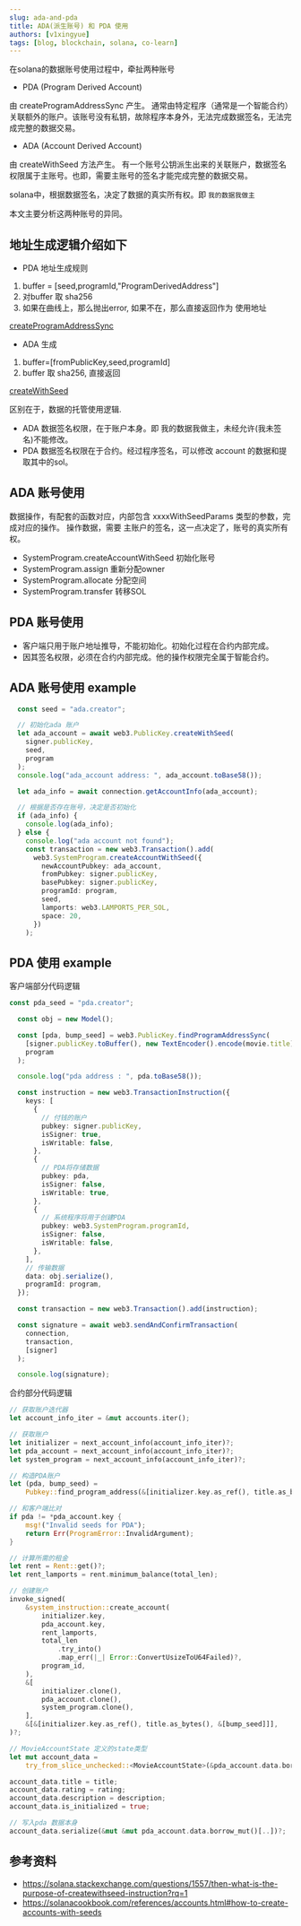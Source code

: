 ```yaml
---
slug: ada-and-pda
title: ADA(派生账号) 和 PDA 使用
authors: [v1xingyue]
tags: [blog, blockchain, solana, co-learn]
---
```


在solana的数据账号使用过程中，牵扯两种账号

- PDA (Program Derived Account)

由 createProgramAddressSync 产生。
通常由特定程序（通常是一个智能合约）关联额外的账户。该账号没有私钥，故除程序本身外，无法完成数据签名，无法完成完整的数据交易。

- ADA (Account Derived Account)

由 createWithSeed 方法产生。
有一个账号公钥派生出来的关联账户，数据签名权限属于主账号。也即，需要主账号的签名才能完成完整的数据交易。

solana中，根据数据签名，决定了数据的真实所有权。即 `我的数据我做主`

本文主要分析这两种账号的异同。

## 地址生成逻辑介绍如下

- PDA 地址生成规则

1. buffer = [seed,programId,"ProgramDerivedAddress"]
2. 对buffer 取 sha256
3. 如果在曲线上，那么抛出error, 如果不在，那么直接返回作为 使用地址

[createProgramAddressSync](https://github.com/solana-labs/solana-web3.js/blob/ae1056366cd75fea784e9146af511302d5a62845/packages/library-legacy/src/publickey.ts#L168)

- ADA 生成

1. buffer=[fromPublicKey,seed,programId]
2. buffer 取 sha256, 直接返回

[createWithSeed](https://github.com/solana-labs/solana-web3.js/blob/ae1056366cd75fea784e9146af511302d5a62845/packages/library-legacy/src/publickey.ts#L150)

区别在于，数据的托管使用逻辑.

- ADA 数据签名权限，在于账户本身。即 我的数据我做主，未经允许(我未签名)不能修改。
- PDA 数据签名权限在于合约。经过程序签名，可以修改 account 的数据和提取其中的sol。

## ADA 账号使用

数据操作，有配套的函数对应，内部包含 xxxxWithSeedParams 类型的参数，完成对应的操作。
操作数据，需要 主账户的签名，这一点决定了，账号的真实所有权。

- SystemProgram.createAccountWithSeed 初始化账号
- SystemProgram.assign 重新分配owner
- SystemProgram.allocate 分配空间
- SystemProgram.transfer 转移SOL

## PDA 账号使用

- 客户端只用于账户地址推导，不能初始化。初始化过程在合约内部完成。
- 因其签名权限，必须在合约内部完成。他的操作权限完全属于智能合约。

## ADA 账号使用 example

```typescript
  const seed = "ada.creator";

  // 初始化ada 账户
  let ada_account = await web3.PublicKey.createWithSeed(
    signer.publicKey,
    seed,
    program
  );
  console.log("ada_account address: ", ada_account.toBase58());

  let ada_info = await connection.getAccountInfo(ada_account);

  // 根据是否存在账号，决定是否初始化
  if (ada_info) {
    console.log(ada_info);
  } else {
    console.log("ada account not found");
    const transaction = new web3.Transaction().add(
      web3.SystemProgram.createAccountWithSeed({
        newAccountPubkey: ada_account,
        fromPubkey: signer.publicKey,
        basePubkey: signer.publicKey,
        programId: program,
        seed,
        lamports: web3.LAMPORTS_PER_SOL,
        space: 20,
      })
    );

```

## PDA 使用 example

客户端部分代码逻辑

```typescript
const pda_seed = "pda.creator";

  const obj = new Model();

  const [pda, bump_seed] = web3.PublicKey.findProgramAddressSync(
    [signer.publicKey.toBuffer(), new TextEncoder().encode(movie.title)],
    program
  );

  console.log("pda address : ", pda.toBase58());

  const instruction = new web3.TransactionInstruction({
    keys: [
      {
        // 付钱的账户
        pubkey: signer.publicKey,
        isSigner: true,
        isWritable: false,
      },
      {
        // PDA将存储数据
        pubkey: pda,
        isSigner: false,
        isWritable: true,
      },
      {
        // 系统程序将用于创建PDA
        pubkey: web3.SystemProgram.programId,
        isSigner: false,
        isWritable: false,
      },
    ],
    // 传输数据 
    data: obj.serialize(),
    programId: program,
  });

  const transaction = new web3.Transaction().add(instruction);

  const signature = await web3.sendAndConfirmTransaction(
    connection,
    transaction,
    [signer]
  );

  console.log(signature);
```

合约部分代码逻辑

```rust
// 获取账户迭代器
let account_info_iter = &mut accounts.iter();

// 获取账户
let initializer = next_account_info(account_info_iter)?;
let pda_account = next_account_info(account_info_iter)?;
let system_program = next_account_info(account_info_iter)?;

// 构造PDA账户
let (pda, bump_seed) =
    Pubkey::find_program_address(&[initializer.key.as_ref(), title.as_bytes()], program_id);

// 和客户端比对
if pda != *pda_account.key {
    msg!("Invalid seeds for PDA");
    return Err(ProgramError::InvalidArgument);
}

// 计算所需的租金
let rent = Rent::get()?;
let rent_lamports = rent.minimum_balance(total_len);

// 创建账户
invoke_signed(
    &system_instruction::create_account(
        initializer.key,
        pda_account.key,
        rent_lamports,
        total_len
            .try_into()
            .map_err(|_| Error::ConvertUsizeToU64Failed)?,
        program_id,
    ),
    &[
        initializer.clone(),
        pda_account.clone(),
        system_program.clone(),
    ],
    &[&[initializer.key.as_ref(), title.as_bytes(), &[bump_seed]]],
)?;

// MovieAccountState 定义的state类型
let mut account_data =
    try_from_slice_unchecked::<MovieAccountState>(&pda_account.data.borrow()).unwrap();

account_data.title = title;
account_data.rating = rating;
account_data.description = description;
account_data.is_initialized = true;

// 写入pda 数据本身
account_data.serialize(&mut &mut pda_account.data.borrow_mut()[..])?;

```

## 参考资料

- <https://solana.stackexchange.com/questions/1557/then-what-is-the-purpose-of-createwithseed-instruction?rq=1>
- <https://solanacookbook.com/references/accounts.html#how-to-create-accounts-with-seeds>